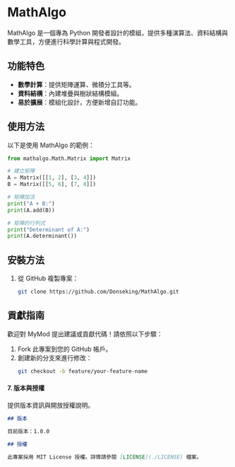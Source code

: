 # MathAlgo

MathAlgo 是一個專為 Python 開發者設計的模組，提供多種演算法、資料結構與數學工具，方便進行科學計算與程式開發。


## 功能特色

- **數學計算**：提供矩陣運算、微積分工具等。
- **資料結構**：內建堆疊與樹狀結構模組。
- **易於擴展**：模組化設計，方便新增自訂功能。


## 使用方法

以下是使用 MathAlgo 的範例：

```python
from mathalgo.Math.Matrix import Matrix

# 建立矩陣
A = Matrix([[1, 2], [3, 4]])
B = Matrix([[5, 6], [7, 8]])

# 矩陣加法
print("A + B:")
print(A.add(B))

# 矩陣的行列式
print("Determinant of A:")
print(A.determinant())

```

## 安裝方法

1. 從 GitHub 複製專案：
   ```bash
   git clone https://github.com/Donseking/MathAlgo.git


## 貢獻指南

歡迎對 MyMod 提出建議或貢獻代碼！請依照以下步驟：

1. Fork 此專案到您的 GitHub 帳戶。
2. 創建新的分支來進行修改：
   ```bash
   git checkout -b feature/your-feature-name


#### **7. 版本與授權**
提供版本資訊與開放授權說明。
```markdown
## 版本

目前版本：1.0.0

## 授權

此專案採用 MIT License 授權。詳情請參閱 [LICENSE](./LICENSE) 檔案。
